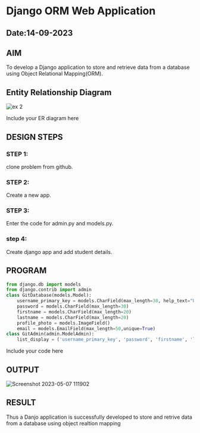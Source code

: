 # Django ORM Web Application
## Date:14-09-2023

## AIM
To develop a Django application to store and retrieve data from a database using Object Relational Mapping(ORM).

## Entity Relationship Diagram
![ex 2](https://user-images.githubusercontent.com/128462891/236660168-dd95809a-c138-4f22-a1aa-bad7cac6b562.png)


Include your ER diagram here

## DESIGN STEPS

### STEP 1:
clone problem from github.
### STEP 2:
Create a new app.
### STEP 3:
Enter the code for admin.py and models.py.
### step 4:
Create django app and add student details.

## PROGRAM
```python
from django.db import models
from django.contrib import admin
class GitDatabase(models.Model):
    username_primary_key = models.CharField(max_length=30, help_text="User name must be unique", primary_key=True,unique=True)
    password = models.CharField(max_length=30)
    firstname = models.CharField(max_length=20)
    lastname = models.CharField(max_length=20)
    profile_photo = models.ImageField()
    email = models.EmailField(max_length=50,unique=True)
class GitAdmin(admin.ModelAdmin):
    list_display = ('username_primary_key', 'password', 'firstname', 'lastname','profile_photo','email')
 ```

Include your code here

## OUTPUT

![Screenshot 2023-05-07 111902](https://user-images.githubusercontent.com/128462891/236660311-d6a7c13f-800b-41d7-b4d4-4034c1058ad6.png)


## RESULT
Thus a Danjo application is successfully developed to store and retrive data from a database using object realtion mapping
